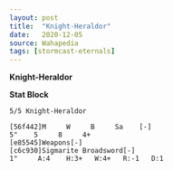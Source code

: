 ```yaml
---
layout: post
title:  "Knight-Heraldor"
date:   2020-12-05
source: Wahapedia
tags: [stormcast-eternals]
---
```


**Knight-Heraldor**

**Stat Block**
```
5/5 Knight-Heraldor
```

```
[56f442]M     W     B     Sa    [-]
5"    5     8     4+    
[e85545]Weapons[-]
[c6c930]Sigmarite Broadsword[-]
1"     A:4    H:3+   W:4+   R:-1   D:1   
```



